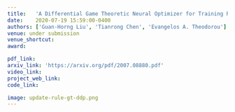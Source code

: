 ```yaml
---
title:   'A Differential Game Theoretic Neural Optimizer for Training Residual Networks'
date:    2020-07-19 15:59:00-0400
authors: ['Guan-Horng Liu', 'Tianrong Chen', 'Evangelos A. Theodorou']
venue: under submission
venue_shortcut:
award:

pdf_link:
arxiv_link: 'https://arxiv.org/pdf/2007.08880.pdf'
video_link:
project_web_link:
code_link:

image: update-rule-gt-ddp.png
---
```

<!--
<h5 align="justify"><i>
We propose a specific customization of Dropout, called \textit{Sensor Dropout}, to improve multisensory policy robustness and handle partial failure in the sensor-set. We also introduce an additional auxiliary loss on the policy network in order to reduce jerks during policy switching triggered by an abrupt sensor failure or deactivation/activation. Through the visualization of gradients, we show that the learned policies are conditioned on the same latent states representation despite having diverse observations spaces.
</i></h5>
-->
